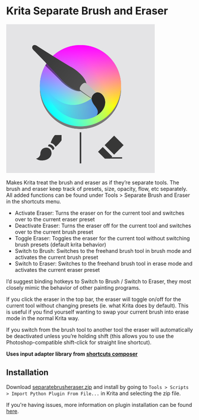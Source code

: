 # Krita Separate Brush and Eraser

![](icon.jpg)

Makes Krita treat the brush and eraser as if they’re separate tools. The brush and eraser keep track of presets, size, opacity, flow, etc separately. All added functions can be found under Tools > Separate Brush and Eraser in the shortcuts menu.
- Activate Eraser: Turns the eraser on for the current tool and switches over to the current eraser preset
- Deactivate Eraser: Turns the eraser off for the current tool and switches over to the current brush preset
- Toggle Eraser: Toggles the eraser for the current tool without switching brush presets (default krita behavior)
- Switch to Brush: Switches to the freehand brush tool in brush mode and activates the current brush preset
- Switch to Eraser: Switches to the freehand brush tool in erase mode and activates the current eraser preset

I’d suggest binding hotkeys to Switch to Brush / Switch to Eraser, they most closely mimic the behavior of other painting programs.

If you click the eraser in the top bar, the eraser will toggle on/off for the current tool without changing presets (ie. what Krita does by default). This is useful if you find yourself wanting to swap your current brush into erase mode in the normal Krita way.

If you switch from the brush tool to another tool the eraser will automatically be deactivated unless you’re holding shift (this allows you to use the Photoshop-compatible shift-click for straight line shortcut).

**Uses input adapter library from [shortcuts composer](https://github.com/wojtryb/Shortcut-Composer)**

## Installation

Download [separatebrusheraser.zip](http://github.com/dninosores/krita-separate-brush-eraser/releases/latest/download/separatebrusheraser.zip) and install by going to `Tools > Scripts > Import Python Plugin From File...` in Krita and selecting the zip file.

If you're having issues, more information on plugin installation can be found [here](https://docs.krita.org/en/user_manual/python_scripting/install_custom_python_plugin.html).

